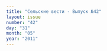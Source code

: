 ```yaml
---
title: "Сельские вести - Выпуск №42"
layout: issue
number: "42"
day: "31"
month: "05"
year: "2011"
---
```

